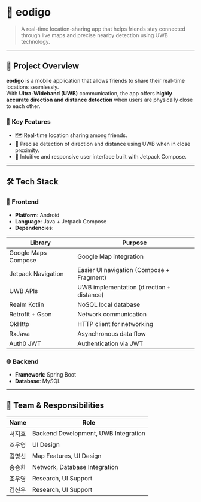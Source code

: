 # 📍 eodigo

> A real-time location-sharing app that helps friends stay connected through live maps and precise nearby detection using UWB technology.

---

## 🚀 Project Overview

**eodigo** is a mobile application that allows friends to share their real-time locations seamlessly.  
With **Ultra-Wideband (UWB)** communication, the app offers **highly accurate direction and distance detection** when users are physically close to each other.

### 🔑 Key Features

- 🗺️ Real-time location sharing among friends.
- 📍 Precise detection of direction and distance using UWB when in close proximity.
- 📱 Intuitive and responsive user interface built with Jetpack Compose.

---

## 🛠️ Tech Stack

### 📱 Frontend
- **Platform**: Android
- **Language**: Java + Jetpack Compose
- **Dependencies**: 

| Library                      | Purpose                            |
|-----------------------------|------------------------------------|
| Google Maps Compose          | Google Map integration             |
| Jetpack Navigation           | Easier UI navigation (Compose + Fragment) |
| UWB APIs                     | UWB implementation (direction + distance) |
| Realm Kotlin                 | NoSQL local database               |
| Retrofit + Gson              | Network communication              |
| OkHttp                       | HTTP client for networking         |
| RxJava                       | Asynchronous data flow             |
| Auth0 JWT                    | Authentication via JWT             |

### 🌐 Backend
- **Framework**: Spring Boot
- **Database**: MySQL

---

## 👥 Team & Responsibilities

| Name   | Role                                 |
|--------|--------------------------------------|
| 서지호 | Backend Development, UWB Integration |
| 조우영 | UI Design                            |
| 김명선 | Map Features, UI Design              |
| 송승환 | Network, Database Integration        |
| 조우영 | Research, UI Support                 |
| 김신우 | Research, UI Support                 |


